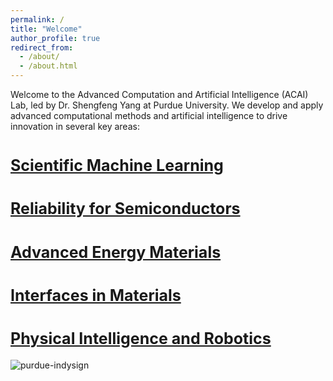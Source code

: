 ```yaml
---
permalink: /
title: "Welcome"
author_profile: true
redirect_from: 
  - /about/
  - /about.html
---
```


Welcome to the Advanced Computation and Artificial Intelligence (ACAI) Lab, led by Dr. Shengfeng Yang at Purdue University. We develop and apply advanced computational methods and artificial intelligence to drive innovation in several key areas:


<a href="/research_AI" style="font-size: 25px; font-weight: bold;">Scientific Machine Learning</a>
======

<a href="/research_semiconductors" style="font-size: 25px; font-weight: bold;">Reliability for Semiconductors</a>
======

<a href="/research_energy_materials" style="font-size: 25px; font-weight: bold;">Advanced Energy Materials</a>
======

<a href="/research_interfaces" style="font-size: 25px; font-weight: bold;">Interfaces in Materials</a>
======

<a href="/research_robotics" style="font-size: 25px; font-weight: bold;">Physical Intelligence and Robotics</a>
======
![purdue-indysign](https://github.com/user-attachments/assets/c0fed355-6531-4077-859e-bc03f2933459)

